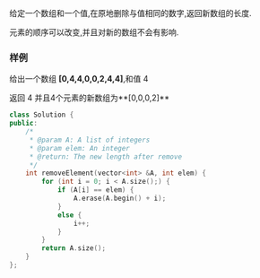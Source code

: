 给定一个数组和一个值,在原地删除与值相同的数字,返回新数组的长度.

元素的顺序可以改变,并且对新的数组不会有影响.

### 样例

给出一个数组 **[0,4,4,0,0,2,4,4]**,和值 4

返回 4 并且4个元素的新数组为**[0,0,0,2]**

```cpp
class Solution {
public:
    /*
     * @param A: A list of integers
     * @param elem: An integer
     * @return: The new length after remove
     */
    int removeElement(vector<int> &A, int elem) {
		for (int i = 0; i < A.size();) {
			if (A[i] == elem) {
				A.erase(A.begin() + i);
			}
			else {
				i++;
			}
		}
		return A.size();
    }
};
```

